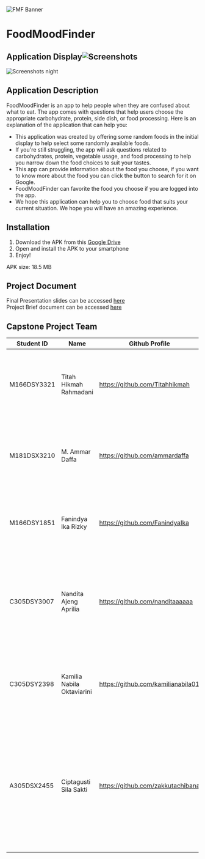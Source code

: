 ![FMF Banner](https://github.com/zakkutachibana/FoodMoodFinderCapstone/assets/114344871/aaf99d06-4179-4944-a6f9-c7aeaa2237ec)
# FoodMoodFinder
## Application Display![Screenshots](https://github.com/zakkutachibana/FoodMoodFinderCapstone/assets/114344871/671ea00c-9d30-4652-a27e-f3d1d9b85543)
![Screenshots night](https://github.com/zakkutachibana/FoodMoodFinderCapstone/assets/114344871/bdd898c8-925b-47f1-8992-270498746839)

## Application Description
FoodMoodFinder is an app to help people when they are confused about what to eat. The app comes with questions that help users choose the appropriate carbohydrate, protein, side dish, or food processing. Here is an explanation of the application that can help you:

- This application was created by offering some random foods in the initial display to help select some randomly available foods.
- If you're still struggling, the app will ask questions related to carbohydrates, protein, vegetable usage, and food processing to help you narrow down the food choices to suit your tastes.
- This app can provide information about the food you choose, if you want to know more about the food you can click the button to search for it on Google.
- FoodMoodFinder can favorite the food you choose if you are logged into the app.
- We hope this application can help you to choose food that suits your current situation. We hope you will have an amazing experience.

## Installation
1. Download the APK from this [Google Drive]( https://drive.google.com/file/d/1tnxM4R2fXqGj32o4GoePyfgdiJINPDjf/ )
2. Open and install the APK to your smartphone
3. Enjoy!

APK size: 18.5 MB

## Project Document
Final Presentation slides can be accessed [here](https://docs.google.com/presentation/d/1Jlo45BDPbvZhTghz6A7YYNinMx0EVT-rEzio9JQ2J-o/edit?usp=sharing)  
Project Brief document can be accessed [here](https://docs.google.com/document/d/1XASgfJ5piv2No2KQGAj9ip5LjfFMwTmElHfxInKMUAo/edit?usp=sharing)

## Capstone Project Team
|Student ID |	Name	| Github Profile|	Task|
|----|---|---|---|
|M166DSY3321|	Titah Hikmah Rahmadani|	https://github.com/Titahhikmah	| Finding, collecting, and cleaning databases. Labeling database and building a class database.
|M181DSX3210|	M. Ammar Daffa|	https://github.com/ammardaffa	| Collecting and Cleaning databases, making  model predictions, and creating database urls.
|M166DSY1851|	Fanindya Ika Rizky|	https://github.com/FanindyaIka |	Collecting and Cleaning databases, generating application  models, and deploying the model.
|C305DSY3007|	Nandita Ajeng Aprilia|	https://github.com/nanditaaaaaa	| API Login, Register and Profile, Deploy ML API Using Flask, Manage Database using MySQL, and Deploy API in GCP
|C305DSY2398|	Kamilia Nabila Oktaviarini|	https://github.com/kamilianabila01 | Adding and displaying favorite values retrieving and displaying history values
|A305DSX2455|	Ciptagusti Sila Sakti	| https://github.com/zakkutachibana	| UX Research, Prototyping, implementing prototype into working Android App consisting of login and register page, home page, favorite page, profile page, questionnaire page, food detail page

